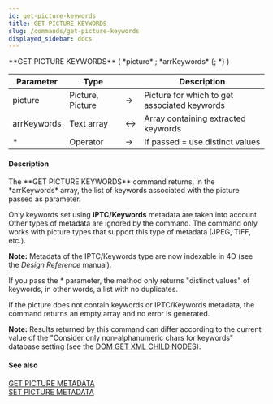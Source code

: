 ```yaml
---
id: get-picture-keywords
title: GET PICTURE KEYWORDS
slug: /commands/get-picture-keywords
displayed_sidebar: docs
---
```


<!--REF #_command_.GET PICTURE KEYWORDS.Syntax-->**GET PICTURE KEYWORDS** ( *picture* ; *arrKeywords* {; *} )<!-- END REF-->
<!--REF #_command_.GET PICTURE KEYWORDS.Params-->
| Parameter | Type |  | Description |
| --- | --- | --- | --- |
| picture | Picture, Picture | &srarr; | Picture for which to get associated keywords |
| arrKeywords | Text array | &harr; | Array containing extracted keywords |
| * | Operator | &srarr; | If passed = use distinct values |

<!-- END REF-->

#### Description 

<!--REF #_command_.GET PICTURE KEYWORDS.Summary-->The **GET PICTURE KEYWORDS** command returns, in the *arrKeywords* array, the list of keywords associated with the picture passed as parameter.<!-- END REF-->

Only keywords set using **IPTC/Keywords** metadata are taken into account. Other types of metadata are ignored by the command. The command only works with picture types that support this type of metadata (JPEG, TIFF, etc.).

**Note:** Metadata of the IPTC/Keywords type are now indexable in 4D (see the *Design Reference* manual). 

If you pass the *\** parameter, the method only returns "distinct values" of keywords, in other words, a list with no duplicates.

If the picture does not contain keywords or IPTC/Keywords metadata, the command returns an empty array and no error is generated.

**Note:** Results returned by this command can differ according to the current value of the "Consider only non-alphanumeric chars for keywords" database setting (see the [DOM GET XML CHILD NODES](dom-get-xml-child-nodes.md)). 

#### See also 

[GET PICTURE METADATA](get-picture-metadata.md)  
[SET PICTURE METADATA](set-picture-metadata.md)  